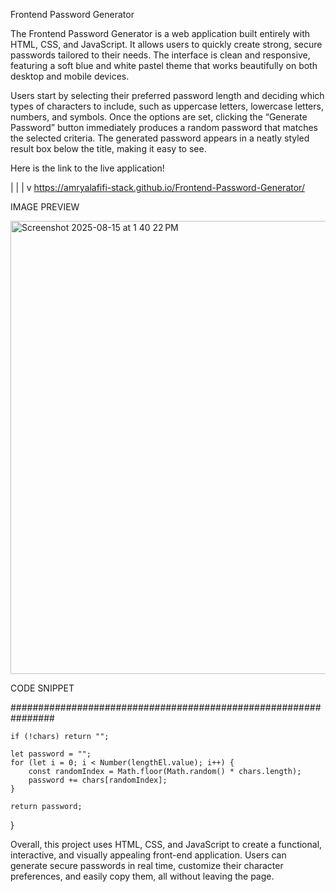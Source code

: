 Frontend Password Generator

The Frontend Password Generator is a web application built entirely with HTML, CSS, and JavaScript. It allows users to quickly create strong, secure passwords tailored to their needs. The interface is clean and responsive, featuring a soft blue and white pastel theme that works beautifully on both desktop and mobile devices.

Users start by selecting their preferred password length and deciding which types of characters to include, such as uppercase letters, lowercase letters, numbers, and symbols. Once the options are set, clicking the “Generate Password” button immediately produces a random password that matches the selected criteria. The generated password appears in a neatly styled result box below the title, making it easy to see.

Here is the link to the live application!

|
|
|
v
https://amryalafifi-stack.github.io/Frontend-Password-Generator/




IMAGE PREVIEW




<img width="1304" height="725" alt="Screenshot 2025-08-15 at 1 40 22 PM" src="https://github.com/user-attachments/assets/9902d5c9-66c1-48b8-bd42-b6c33aaf7f05" />









CODE SNIPPET

################################################################



    if (!chars) return "";

    let password = "";
    for (let i = 0; i < Number(lengthEl.value); i++) {
        const randomIndex = Math.floor(Math.random() * chars.length);
        password += chars[randomIndex];
    }

    return password;
}











Overall, this project uses HTML, CSS, and JavaScript  to create a functional, interactive, and visually appealing front-end application. Users can generate secure passwords in real time, customize their character preferences, and easily copy them, all without leaving the page.


